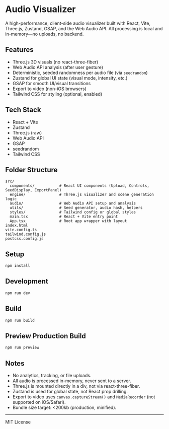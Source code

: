 # Audio Visualizer

A high-performance, client-side audio visualizer built with React, Vite, Three.js, Zustand, GSAP, and the Web Audio API. All processing is local and in-memory—no uploads, no backend.

## Features
- Three.js 3D visuals (no react-three-fiber)
- Web Audio API analysis (after user gesture)
- Deterministic, seeded randomness per audio file (via `seedrandom`)
- Zustand for global UI state (visual mode, intensity, etc.)
- GSAP for smooth UI/visual transitions
- Export to video (non-iOS browsers)
- Tailwind CSS for styling (optional, enabled)

## Tech Stack
- React + Vite
- Zustand
- Three.js (raw)
- Web Audio API
- GSAP
- seedrandom
- Tailwind CSS

## Folder Structure
```
src/
  components/           # React UI components (Upload, Controls, SeedDisplay, ExportPanel)
  engine/               # Three.js visualizer and scene generation logic
  audio/                # Web Audio API setup and analysis
  utils/                # Seed generator, audio hash, helpers
  styles/               # Tailwind config or global styles
  main.tsx              # React + Vite entry point
  App.tsx               # Root app wrapper with layout
index.html
vite.config.ts
tailwind.config.js
postcss.config.js
```

## Setup
```bash
npm install
```

## Development
```bash
npm run dev
```

## Build
```bash
npm run build
```

## Preview Production Build
```bash
npm run preview
```

## Notes
- No analytics, tracking, or file uploads.
- All audio is processed in-memory, never sent to a server.
- Three.js is mounted directly in a div, not via react-three-fiber.
- Zustand is used for global state, not React prop drilling.
- Export to video uses `canvas.captureStream()` and `MediaRecorder` (not supported on iOS/Safari).
- Bundle size target: <200kb (production, minified).

---
MIT License 